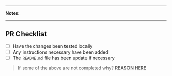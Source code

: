 ----

**Notes:**

----

## PR Checklist
- [ ] Have the changes been tested locally
- [ ] Any instructions necessary have been added
- [ ] The `README.md` file has been update if necessary

> If some of the above are not completed why?
> **REASON HERE** 
